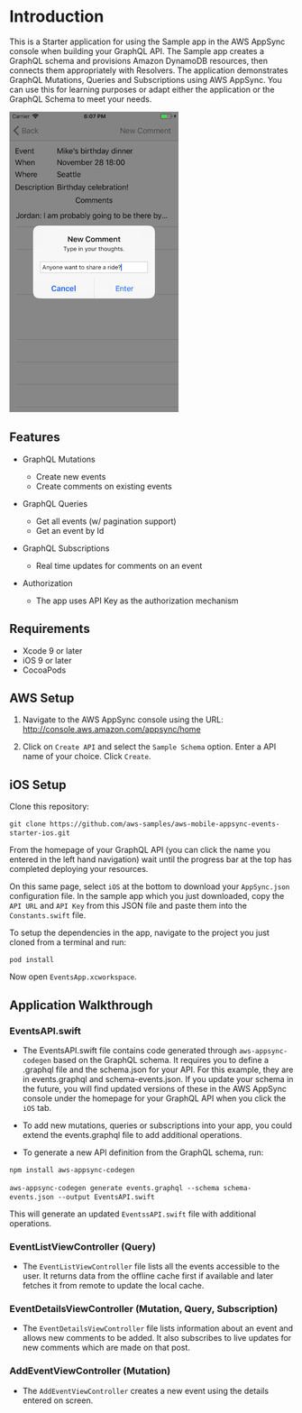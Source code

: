 # Introduction

This is a Starter application for using the Sample app in the AWS AppSync console when building your GraphQL API. The Sample app creates a GraphQL schema and provisions Amazon DynamoDB resources, then connects them appropriately with Resolvers. The application demonstrates GraphQL Mutations, Queries and Subscriptions using AWS AppSync. You can use this for learning purposes or adapt either the application or the GraphQL Schema to meet your needs.

![EventDetails](Media/EventDetails.png)

## Features

- GraphQL Mutations
  - Create new events
  - Create comments on existing events

- GraphQL Queries
  - Get all events (w/ pagination support)
  - Get an event by Id

- GraphQL Subscriptions
  - Real time updates for comments on an event

- Authorization
  - The app uses API Key as the authorization mechanism

## Requirements

* Xcode 9 or later
* iOS 9 or later
* CocoaPods

## AWS Setup

1. Navigate to the AWS AppSync console using the URL: http://console.aws.amazon.com/appsync/home

2. Click on `Create API` and select the `Sample Schema` option. Enter a API name of your choice. Click `Create`.

## iOS Setup

Clone this repository:

```
git clone https://github.com/aws-samples/aws-mobile-appsync-events-starter-ios.git
```

From the homepage of your GraphQL API (you can click the name you entered in the left hand navigation) wait until the progress bar at the top has completed deploying your resources. 

On this same page, select `iOS` at the bottom to download your `AppSync.json` configuration file. In the sample app which you just downloaded, copy the `API URL` and `API Key` from this JSON file and paste them into the `Constants.swift` file.

To setup the dependencies in the app, navigate to the project you just cloned from a terminal and run: 

```
pod install
``` 

Now open `EventsApp.xcworkspace`.

## Application Walkthrough

### EventsAPI.swift

- The EventsAPI.swift file contains code generated through `aws-appsync-codegen` based on the GraphQL schema. It requires you to define a .graphql file and the schema.json for your API. For this example, they are in events.graphql and schema-events.json. If you update your schema in the future, you will find updated versions of these in the AWS AppSync console under the homepage for your GraphQL API when you click the `iOS` tab. 

- To add new mutations, queries or subscriptions into your app, you could extend the events.graphql file to add additional operations.

- To generate a new API definition from the GraphQL schema, run:

 ```
 npm install aws-appsync-codegen

 aws-appsync-codegen generate events.graphql --schema schema-events.json --output EventsAPI.swift
 ```
 
This will generate an updated `EventssAPI.swift` file with additional operations.

### EventListViewController (Query)

- The `EventListViewController` file lists all the events accessible to the user. It returns data from the offline cache first if available and later fetches it from remote to update the local cache.

### EventDetailsViewController (Mutation, Query, Subscription)

- The `EventDetailsViewController` file lists information about an event and allows new comments to be added. It also subscribes to live updates for new comments which are made on that post.

### AddEventViewController (Mutation)

- The `AddEventViewController` creates a new event using the details entered on screen. 
